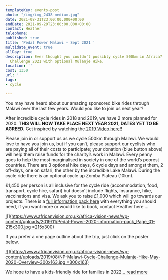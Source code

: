 ```yaml
---
templateKey: events-post
photo: "/img/img_2438-medium.jpg"
date: 2021-08-31T23:00:00.000+00:00
endDate: 2021-09-29T23:00:00.000+00:00
contact: Heather
telephone: 
published: true
title: 'Pedal Power Malawi – Sept 2021 '
multidate_event: true
allDay: true
description: Ever thought you couldn’t possibly cycle 500km in Africa? Malawi Cycle
  Challenge 2021 with optional Mulanje Hike.
location: ''
cost: 1350
url: ''
tags:
- cycle

---
```

You may have heard about our amazing sponsored bike rides through Malawi over the last few years. Would you like to join us next year? 

After incredible cycle rides in 2018 and 2019, we have 2 more planned for 2020. **THIS WILL NOW TAKE PLACE NEXT YEAR 2021, DATES YET TO BE AGREED.** Get inspired by watching the[ 2019 Video here!!](https://vimeo.com/352330947)

Please join in or support us as we cycle 500km through Malawi. We would love to have you join us, but if you can’t, please support our cyclists who are paying all of their costs to participate; your donation (blue button above) will help them raise funds for the charity’s work in Malawi. Every penny goes to help the most marginalised in society in one of the world’s poorest countries. There are 3 optional hike days, 6 cycle days and amongst them, 2 off-days, one on safari, the other by the incredible Lake Malawi. During the cycle ride there is an optional cycle up Zomba Plateau (10km).

£1,450 per person is all inclusive for the cycle ride (accommodation, food, transport, cycle hire, safari) but doesn’t include flights, insurance, hike, vaccinations and visa. We ask you to raise £1,000 which will go towards our projects. There is a [full information pack here](https://www.africanvision.org.uk/africa-vision-news/wp-content/uploads/2019/11/Pedal-Power-2020-information-pack.pdf) with everything you should need, if you want more or would like to book, contact Heather here …

[![](https://www.africanvision.org.uk/africa-vision-news/wp-content/uploads/2019/11/Pedal-Power-2020-information-pack_Page_01-215x300.jpg =215x300)](https://www.africanvision.org.uk/africa-vision-news/wp-content/uploads/2019/11/Pedal-Power-2020-information-pack.pdf)

If you prefer a one page outline about the trip, just click on the poster below.

[![](https://www.africanvision.org.uk/africa-vision-news/wp-content/uploads/2019/08/NP-Malawi-Cycle-Challenge-Mulanje-Hike-May-2020-Overview-300x163.jpg =300x163)](https://www.africanvision.org.uk/africa-vision-news/wp-content/uploads/2019/10/NP-Malawi-Cycle-Challenge-Mulanje-Hike-May-2020-Overview.pdf)

We hope to have a kids-friendly ride for families in 2022[… read more](https://www.africanvision.org.uk/africa-vision-news/wp-content/uploads/2019/10/NP-Family-Cycle-Safari-April-2020-Overview.pdf)